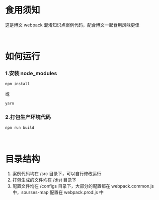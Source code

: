 # 食用须知

这是博文 webpack 混淆知识点案例代码，配合博文一起食用风味更佳

<br/>

# 如何运行

### 1.安装 node_modules

```bash
npm install
```

或

```bash
yarn
```

### 2.打包生产环境代码

```bash
npm run build
```

<br/>

# 目录结构

1.  案例代码均在 /src 目录下，可以自行修改运行
2.  打包生成的文件均在 /dist 目录下
3.  配置文件均在 /configs 目录下，大部分的配置都在 webpack.common.js 中，sourses-map 配置在 webpack.prod.js 中




